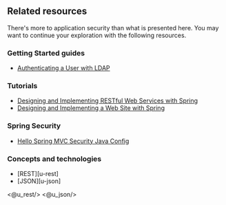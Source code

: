## Related resources

There's more to application security than what is presented here. You may want to continue your exploration with the following resources.

### Getting Started guides

* [Authenticating a User with LDAP][gs-authenticating-ldap]

[gs-authenticating-ldap]: /guides/gs/authenticating-ldap/

### Tutorials

* [Designing and Implementing RESTful Web Services with Spring][tut-rest]
* [Designing and Implementing a Web Site with Spring][tut-web]

[tut-rest]: /guides/tutorials/rest
[tut-web]: /guides/tutorials/web

### Spring Security

* [Hello Spring MVC Security Java Config][hellomvc]

[hellomvc]: http://static.springsource.org/spring-security/site/docs/3.2.x/guides/hellomvc.html

### Concepts and technologies

* [REST][u-rest]
* [JSON][u-json]

<@u_rest/>
<@u_json/>
